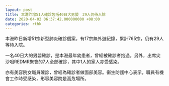 ```yaml
---
layout: post
title: 本港昨增51人確診包括40日大男嬰　29人仍待入院
date: 2020-04-02 06:37:42.000000000 +08:00
categories: rthk
---
```


本港昨日新增51宗新型肺炎確診個案，有17宗無外遊紀錄，累計765宗，仍有29人等待入院。

一名40日大的男嬰確診，是本港最年幼患者，曾經被確診者抱過。另外，出席尖沙咀REDMR聚會的7人全部確診，其中1人的家人亦受感染。

亦有美容院女職員確診，曾經為確診者做面部美容。衞生防護中心表示，職員有機會工作時受感染，形容美容院是高危場所。
